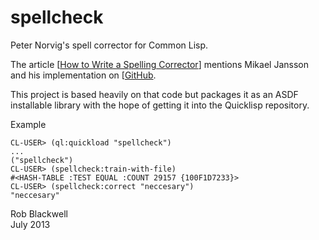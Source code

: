 # spellcheck

Peter Norvig's spell corrector for Common Lisp.

The article
[[How to Write a Spelling Corrector](http://norvig.com/spell-correct.html)]
mentions Mikael Jansson and his implementation on
[[GitHub](https://github.com/mikaelj/snippets/blob/master/lisp/spellcheck/spellcheck.lisp).

This project is based heavily on that code but packages it as an ASDF
installable library with the hope of getting it into the Quicklisp
repository.

Example

	CL-USER> (ql:quickload "spellcheck")
	...
	("spellcheck")
	CL-USER> (spellcheck:train-with-file)
    #<HASH-TABLE :TEST EQUAL :COUNT 29157 {100F1D7233}>
    CL-USER> (spellcheck:correct "neccesary")
    "neccesary"


Rob Blackwell    
July 2013


